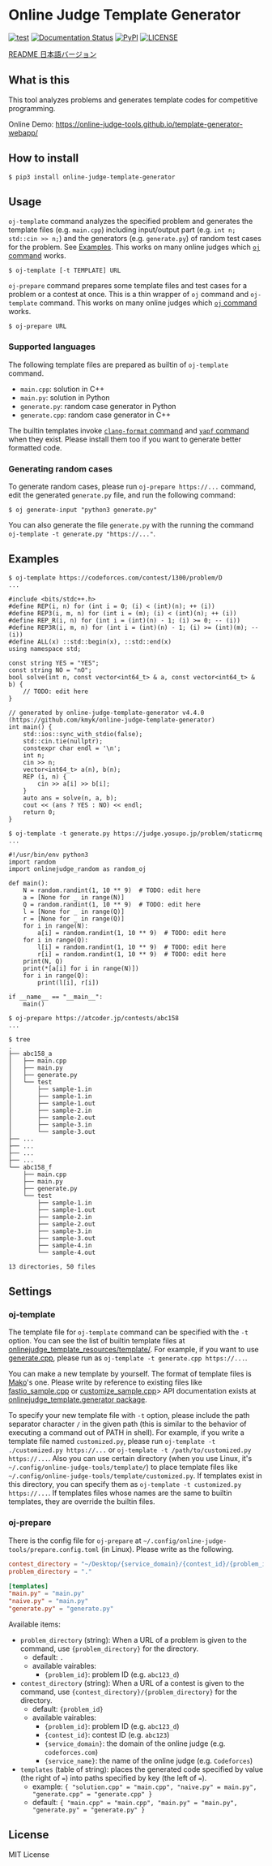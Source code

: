 # Online Judge Template Generator

[![test](https://github.com/kmyk/online-judge-template-generator/workflows/test/badge.svg)](https://github.com/kmyk/online-judge-template-generator/actions)
[![Documentation Status](https://readthedocs.org/projects/online-judge-template-generator/badge/)](https://online-judge-template-generator.readthedocs.io/en/latest/)
[![PyPI](https://img.shields.io/pypi/v/online-judge-template-generator)](https://pypi.org/project/online-judge-template-generator/)
[![LICENSE](https://img.shields.io/pypi/l/online-judge-template-generator.svg)](https://github.com/kmyk/online-judge-template-generator/blob/master/LICENSE)

[README 日本語バージョン](https://github.com/online-judge-tools/template-generator/blob/master/README.ja.md)


## What is this


This tool analyzes problems and generates template codes for competitive programming.

Online Demo: <https://online-judge-tools.github.io/template-generator-webapp/>


## How to install

``` console
$ pip3 install online-judge-template-generator
```


## Usage

`oj-template` command analyzes the specified problem and generates the template files (e.g. `main.cpp`) including input/output part (e.g. `int n; std::cin >> n;`) and the generators (e.g. `generate.py`) of random test cases for the problem. See [Examples](#examples).
This works on many online judges which [`oj` command](https://github.com/kmyk/online-judge-tools) works.

``` console
$ oj-template [-t TEMPLATE] URL
```

`oj-prepare` command prepares some template files and test cases for a problem or a contest at once. This is a thin wrapper of `oj` command and `oj-template` command.
This works on many online judges which [`oj` command](https://github.com/kmyk/online-judge-tools) works.

``` console
$ oj-prepare URL
```


### Supported languages

The following template files are prepared as builtin of `oj-template` command.

-   `main.cpp`: solution in C++
-   `main.py`: solution in Python
-   `generate.py`: random case generator in Python
-   `generate.cpp`: random case generator in C++

The builtin templates invoke [`clang-format` command](https://clang.llvm.org/docs/ClangFormat.html) and [`yapf` command](https://github.com/google/yapf) when they exist.
Please install them too if you want to generate better formatted code.


### Generating random cases

To generate random cases, please run `oj-prepare https://...` command, edit the generated `generate.py` file, and run the following command:

``` console
$ oj generate-input "python3 generate.py"
```

You can also generate the file `generate.py` with the running the command `oj-template -t generate.py "https://..."`.


## Examples

``` console
$ oj-template https://codeforces.com/contest/1300/problem/D
...

#include <bits/stdc++.h>
#define REP(i, n) for (int i = 0; (i) < (int)(n); ++ (i))
#define REP3(i, m, n) for (int i = (m); (i) < (int)(n); ++ (i))
#define REP_R(i, n) for (int i = (int)(n) - 1; (i) >= 0; -- (i))
#define REP3R(i, m, n) for (int i = (int)(n) - 1; (i) >= (int)(m); -- (i))
#define ALL(x) ::std::begin(x), ::std::end(x)
using namespace std;

const string YES = "YES";
const string NO = "nO";
bool solve(int n, const vector<int64_t> & a, const vector<int64_t> & b) {
    // TODO: edit here
}

// generated by online-judge-template-generator v4.4.0 (https://github.com/kmyk/online-judge-template-generator)
int main() {
    std::ios::sync_with_stdio(false);
    std::cin.tie(nullptr);
    constexpr char endl = '\n';
    int n;
    cin >> n;
    vector<int64_t> a(n), b(n);
    REP (i, n) {
        cin >> a[i] >> b[i];
    }
    auto ans = solve(n, a, b);
    cout << (ans ? YES : NO) << endl;
    return 0;
}
```

``` console
$ oj-template -t generate.py https://judge.yosupo.jp/problem/staticrmq
...

#!/usr/bin/env python3
import random
import onlinejudge_random as random_oj

def main():
    N = random.randint(1, 10 ** 9)  # TODO: edit here
    a = [None for _ in range(N)]
    Q = random.randint(1, 10 ** 9)  # TODO: edit here
    l = [None for _ in range(Q)]
    r = [None for _ in range(Q)]
    for i in range(N):
        a[i] = random.randint(1, 10 ** 9)  # TODO: edit here
    for i in range(Q):
        l[i] = random.randint(1, 10 ** 9)  # TODO: edit here
        r[i] = random.randint(1, 10 ** 9)  # TODO: edit here
    print(N, Q)
    print(*[a[i] for i in range(N)])
    for i in range(Q):
        print(l[i], r[i])

if __name__ == "__main__":
    main()
```

``` console
$ oj-prepare https://atcoder.jp/contests/abc158
...

$ tree
.
├── abc158_a
│   ├── main.cpp
│   ├── main.py
│   ├── generate.py
│   └── test
│       ├── sample-1.in
│       ├── sample-1.in
│       ├── sample-1.out
│       ├── sample-2.in
│       ├── sample-2.out
│       ├── sample-3.in
│       └── sample-3.out
├── ...
├── ...
├── ...
├── ...
└── abc158_f
    ├── main.cpp
    ├── main.py
    ├── generate.py
    └── test
        ├── sample-1.in
        ├── sample-1.out
        ├── sample-2.in
        ├── sample-2.out
        ├── sample-3.in
        ├── sample-3.out
        ├── sample-4.in
        └── sample-4.out

13 directories, 50 files
```


## Settings

### oj-template

The template file for `oj-template` command can be specified with the `-t` option.
You can see the list of builtin template files at [onlinejudge_template_resources/template/](https://github.com/online-judge-tools/template-generator/tree/master/onlinejudge_template_resources/template).
For example, if you want to use [generate.cpp](https://github.com/online-judge-tools/template-generator/blob/master/onlinejudge_template_resources/template/generate.cpp), please run as `oj-template -t generate.cpp https://...`.

You can make a new template by yourself.
The format of template files is [Mako](https://www.makotemplates.org/)'s one.
Please write by reference to existing files like
[fastio_sample.cpp](https://github.com/kmyk/online-judge-template-generator/blob/master/onlinejudge_template_resources/template/fastio_sample.cpp) or [customize_sample.cpp](https://github.com/kmyk/online-judge-template-generator/blob/master/onlinejudge_template_resources/template/customize_sample.cpp)>
API documentation exists at [onlinejudge_template.generator package](https://online-judge-template-generator.readthedocs.io/en/latest/onlinejudge_template.generator.html).

To specify your new template file with `-t` option, please include the path separator character `/` in the given path (this is similar to the behavior of executing a command out of PATH in shell).
For example, if you write a template file named `customized.py`, please run `oj-template -t ./customized.py https://...` or `oj-template -t /path/to/customized.py https://...`.
Also you can use certain directory (when you use Linux, it's `~/.config/online-judge-tools/template/`) to place template files like `~/.config/online-judge-tools/template/customized.py`. If templates exist in this directory, you can specify them as `oj-template -t customized.py https://...`. If templates files whose names are the same to builtin templates, they are override the builtin files.

### oj-prepare

There is the config file for `oj-prepare` at `~/.config/online-judge-tools/prepare.config.toml` (in Linux).
Please write as the following.

``` toml
contest_directory = "~/Desktop/{service_domain}/{contest_id}/{problem_id}"
problem_directory = "."

[templates]
"main.py" = "main.py"
"naive.py" = "main.py"
"generate.py" = "generate.py"
```

Available items:

-   `problem_directory` (string): When a URL of a problem is given to the command, use `{problem_directory}` for the directory.
    -   default: `.`
    -   available vairables:
        -   `{problem_id}`: problem ID (e.g. `abc123_d`)
-   `contest_directory` (string): When a URL of a contest is given to the command, use `{contest_directory}/{problem_directory}` for the directory.
    -   default: `{problem_id}`
    -   available vairables:
        -   `{problem_id}`: problem ID (e.g. `abc123_d`)
        -   `{contest_id}`: contest ID (e.g. `abc123`)
        -   `{service_domain}`: the domain of the online judge (e.g. `codeforces.com`)
        -   `{service_name}`: the name of the online judge (e.g. `Codeforces`)
-   `templates` (table of string): places the generated code specified by value (the right of `=`) into paths specified by key (the left of `=`).
    -   example: `{ "solution.cpp" = "main.cpp", "naive.py" = main.py", "generate.cpp" = "generate.cpp" }`
    -   default: `{ "main.cpp" = "main.cpp", "main.py" = "main.py", "generate.py" = "generate.py" }`


## License

MIT License
